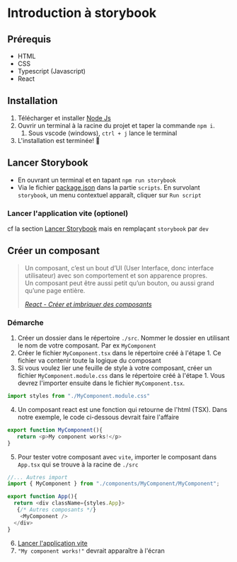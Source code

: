 # Introduction à storybook

## Prérequis

- HTML
- CSS
- Typescript (Javascript)
- React

## Installation

1. Télécharger et installer [Node Js](https://nodejs.org/en)
2. Ouvrir un terminal à la racine du projet et taper la commande `npm i`.
   1. Sous vscode (windows), `ctrl + j` lance le terminal
3. L'installation est terminée! 🙂

## Lancer Storybook

- En ouvrant un terminal et en tapant `npm run storybook`
- Via le fichier [package.json](./package.json) dans la partie `scripts`. En survolant `storybook`, un menu contextuel apparaît, cliquer sur `Run script`

### Lancer l'application vite (optionel)

cf la section [Lancer Storybook](#lancer-storybook) mais en remplaçant `storybook` par `dev`

## Créer un composant

<blockquote>
   <p>
      Un composant, c’est un bout d’UI (User Interface, donc interface utilisateur) avec son comportement et son apparence propres.<br/>
      Un composant peut être aussi petit qu’un bouton, ou aussi grand qu’une page entière.
   </p>
   <cite><a href="https://fr.react.dev/learn#components">React - Créer et imbriquer des composants</a></cite>
</blockquote>

### Démarche

1. Créer un dossier dans le répertoire `./src`. Nommer le dossier en utilisant le nom de votre composant. Par ex `MyComponent`
2. Créer le fichier `MyComponent.tsx` dans le répertoire créé à l'étape 1. Ce fichier va contenir toute la logique du composant
3. Si vous voulez lier une feuille de style à votre composant, créer un fichier `MyComponent.module.css` dans le répertoire créé à l'étape 1.
Vous devrez l'importer ensuite dans le fichier `MyComponent.tsx`.
```typescript
import styles from "./MyComponent.module.css"
```
4. Un composant react est une fonction qui retourne de l'html (TSX). Dans notre exemple, le code ci-dessous devrait faire l'affaire

```typescript
export function MyComponent(){
   return <p>My component works!</p>
}
```

5. Pour tester votre composant avec `vite`, importer le composant dans `App.tsx` qui se trouve à la racine de `./src`

```typescript
//... Autres import
import { MyComponent } from "./components/MyComponent/MyComponent";

export function App(){
  return <div className={styles.App}>
   {/* Autres composants */}
    <MyComponent />
  </div>
}
```
6. [Lancer l'application vite](#lancer-lapplication-vite-optionel)
7. `"My component works!"` devrait apparaître à l'écran
